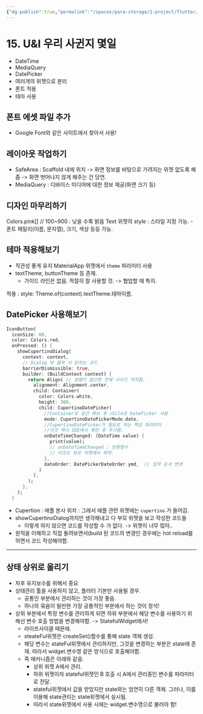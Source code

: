 ```yaml
---
{"dg-publish":true,"permalink":"/spaces/para-storage/1-project/flutter/flutter-10-project-u-and-i/"}
---
```


# 15. U&I 우리 사귄지 몇일
- DateTime
- MediaQuery
- DatePicker
- 여러개의 위젯으로 분리
- 폰트 적용
- 테마 사용

## 폰트 에셋 파일 추가
- Google Font와 같은 사이트에서 찾아서 사용!


## 레이아웃 작업하기
- SafeArea : Scaffold 내에 위치 -> 화면 정보를 바탕으로 가려지는 위젯 없도록 해줌 -> 화면 벗어나지 않게 해주는 건 당연.
- MediaQuery : 디바이스 미디어에 대한 정보 제공(화면 크기 등)

## 디자인 마무리하기
Colors.pink[] // 100~900 : 낮을 수록 밝음
Text 위젯의 style : 스타일 지정 가능.
	-폰트 패밀리(이름, 문자열), 크기, 색상 등등 가능.


## 테마 적용해보기
- 직관성 좋게 유지
MaterialApp 위젯에서 `theme` 파라미터 사용
- textTheme, buttonTheme 등 존재.
	- 가이드 라인은 없음. 적절히 잘 사용할 것. -> 협업할 때 특히.


적용 : style: Theme.of(context).textTheme.테마이름.

## DatePicker 사용해보기
```dart
IconButton(  
  iconSize: 60,  
  color: Colors.red,  
  onPressed: () {  
    showCupertinoDialog(  
      context: context,  
      // Dialog 밖 클릭 시 닫히는 코드
      barrierDismissible: true,  
      builder: (BuildContext context) {  
        return Align( // 정렬이 없으면 전체 사이즈 차지함.  
          alignment: Alignment.center,  
          child: Container(  
            color: Colors.white,  
            height: 300,  
            child: CupertinoDatePicker(  
			  //Container로 공간 확보 후 child로 DatePicker 사용
              mode: CupertinoDatePickerMode.date,  
              //CupertinoDatePicker가 필요로 하는 핵심 파라미터
              //이것 역시 IDE에서 확인 후 추가함.
              onDateTimeChanged: (DateTime value) {  
                print(value);  
                // onDateTimeChanged : 반환함수
                // 이것도 부모 위젯에서 파악.
              },  
              dateOrder: DatePickerDateOrder.ymd,  // 입력 순서 변경
            )  
          ),  
        );  
      },  
    );  
  }
```
- Cupertion : 애플 본사 위치 : 그래서 애플 관련 위젯에는 `cupertino` 가 들어감.
- showCupertinoDialog까지만 생각해내고 다 부모 위젯을 보고 작성한 코드들
	- 이렇게 하지 않으면 코드를 작성할 수 가 없다. -> 위젯이 너무 많아..
- 원칙을 이해하고 직접 돌려보면서(build 된 코드의 변경인 경우에는 hot reload를 하면서 코드 작성해야함.

---
## 상태 상위로 올리기
- 차후 유지보수를 위해서 중요
- 상태관리 툴을 사용하지 않고, 플러터 기본만 사용될 경우.
	- 공통인 부분에서 관리하는 것이 가장 좋음.
	- 하나의 묶음이 될만한 가장 공통적인 부분에서 하는 것이 정석!
- 상위 부분에서 특정 변수를 관리하게 되면 하위 부분에서 해당 변수를 사용하기 위해선 변수 호출 방법을 변경해야함. -> StatefulWidget에서!
	- 라이프사이클 때문에.
	- steateFul위젯은 createSet()함수를 통해 state 객체 생성.
	- 해당 변수는 stateFul위젯에서 관리하지만, 그것을 변경하는 부분은 state에 존재. 따라서 widget.변수명 같은 방식으로 호출해야함.
	- 즉 매커니즘은 아래와 같음.
		- 상위 위젯 A에서 관리.
		- 하위 위젯이자 stateful위젯인  B 호출 시 A에서 관리중인 변수를 파라미터로 전달.
		-  stateful위젯에서 값을 받았지만 state와는 엄연히 다른 객체. 그러나, 이를 이용해 state관리는 state위젯에서 실시됨.
		- 따라서 state위젯에서 사용 시에는 widget.변수명으로 불러야 함!
